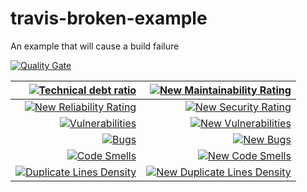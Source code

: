 
# travis-broken-example

An example that will cause a build failure

[![Quality Gate](https://meltwatersecurityguild.cf/api/badges/gate?key=hello.world)](https://meltwatersecurityguild.cf/dashboard/index/hello.world)

|[![Technical debt ratio](https://meltwatersecurityguild.cf/api/badges/measure?key=hello.world&metric=sqale_debt_ratio)](https://meltwatersecurityguild.cf/dashboard/index/hello.world)|[![New Maintainability Rating](https://meltwatersecurityguild.cf/api/badges/measure?key=hello.world&metric=new_maintainability_rating)](https://meltwatersecurityguild.cf/dashboard/index/hello.world)|
|   ---:|   ---:|
|[![New Reliability Rating](https://meltwatersecurityguild.cf/api/badges/measure?key=hello.world&metric=new_reliability_rating)](https://meltwatersecurityguild.cf/dashboard/index/hello.world)|[![New Security Rating](https://meltwatersecurityguild.cf/api/badges/measure?key=hello.world&metric=new_security_rating)](https://meltwatersecurityguild.cf/dashboard/index/hello.world)|
|[![  Vulnerabilities  ](https://meltwatersecurityguild.cf/api/badges/measure?key=hello.world&metric=vulnerabilities)](https://meltwatersecurityguild.cf/dashboard/index/hello.world)|[![New Vulnerabilities](https://meltwatersecurityguild.cf/api/badges/measure?key=hello.world&metric=new_vulnerabilities)](https://meltwatersecurityguild.cf/dashboard/index/hello.world)|
|[![Bugs](https://meltwatersecurityguild.cf/api/badges/measure?key=hello.world&metric=bugs)](https://meltwatersecurityguild.cf/dashboard/index/hello.world)|[![New Bugs](https://meltwatersecurityguild.cf/api/badges/measure?key=hello.world&metric=new_bugs)](https://meltwatersecurityguild.cf/dashboard/index/hello.world)|
|[![Code Smells](https://meltwatersecurityguild.cf/api/badges/measure?key=hello.world&metric=code_smells)](https://meltwatersecurityguild.cf/dashboard/index/hello.world)|[![New Code Smells](https://meltwatersecurityguild.cf/api/badges/measure?key=hello.world&metric=new_code_smells)](https://meltwatersecurityguild.cf/dashboard/index/hello.world)|
|[![Duplicate Lines Density](https://meltwatersecurityguild.cf/api/badges/measure?key=hello.world&metric=duplicated_lines_density)](https://meltwatersecurityguild.cf/dashboard/index/hello.world)|[![New Duplicate Lines Density](https://meltwatersecurityguild.cf/api/badges/measure?key=hello.world&metric=new_duplicated_lines_density)](https://meltwatersecurityguild.cf/dashboard/index/hello.world)|


